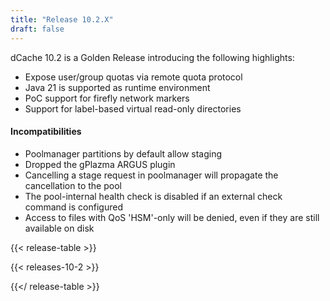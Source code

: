 ```yaml
---
title: "Release 10.2.X"
draft: false
---
```

dCache 10.2 is a Golden Release introducing the following highlights:

- Expose user/group quotas via remote quota protocol
- Java 21 is supported as runtime environment
- PoC support for firefly network markers
- Support for label-based virtual read-only directories

#### Incompatibilities

- Poolmanager partitions by default allow staging
- Dropped the gPlazma ARGUS plugin
- Cancelling a stage request in poolmanager will propagate the cancellation to the pool
- The pool-internal health check is disabled if an external check command is configured
- Access to files with QoS 'HSM'-only will be denied, even if they are still available on disk


{{< release-table >}}

{{< releases-10-2 >}}

{{</ release-table >}}

